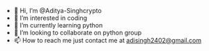 - 👋 Hi, I’m @Aditya-Singhcrypto
- 👀 I’m interested in coding 
- 🌱 I’m currently learning python 
- 💞️ I’m looking to collaborate on python group 
- 📫 How to reach me just contact me at adisingh2402@gmail.com

<!---
Aditya-Singhcrypto/Aditya-Singhcrypto is a ✨ special ✨ repository because its `README.md` (this file) appears on your GitHub profile.
You can click the Preview link to take a look at your changes.
--->
